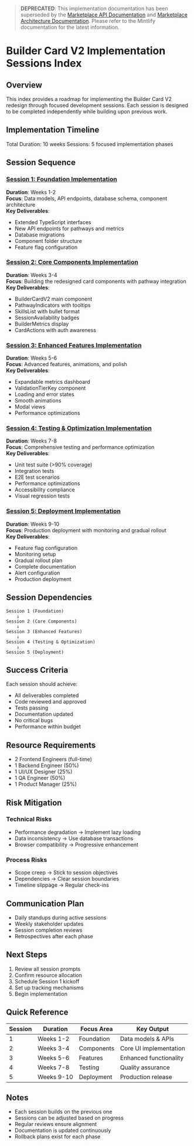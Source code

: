 > **DEPRECATED**: This implementation documentation has been superseded by the [Marketplace API Documentation](/docs/mintlify/api/marketplace) and [Marketplace Architecture Documentation](/docs/mintlify/architecture/marketplace). Please refer to the Mintlify documentation for the latest information.

# Builder Card V2 Implementation Sessions Index

## Overview

This index provides a roadmap for implementing the Builder Card V2 redesign through focused development sessions. Each session is designed to be completed independently while building upon previous work.

## Implementation Timeline

Total Duration: 10 weeks
Sessions: 5 focused implementation phases

## Session Sequence

### [Session 1: Foundation Implementation](./SESSION_1_FOUNDATION.md)
**Duration**: Weeks 1-2  
**Focus**: Data models, API endpoints, database schema, component architecture  
**Key Deliverables**:
- Extended TypeScript interfaces
- New API endpoints for pathways and metrics
- Database migrations
- Component folder structure
- Feature flag configuration

### [Session 2: Core Components Implementation](./SESSION_2_CORE_COMPONENTS.md)
**Duration**: Weeks 3-4  
**Focus**: Building the redesigned card components with pathway integration  
**Key Deliverables**:
- BuilderCardV2 main component
- PathwayIndicators with tooltips
- SkillsList with bullet format
- SessionAvailability badges
- BuilderMetrics display
- CardActions with auth awareness

### [Session 3: Enhanced Features Implementation](./SESSION_3_ENHANCED_FEATURES.md)
**Duration**: Weeks 5-6  
**Focus**: Advanced features, animations, and polish  
**Key Deliverables**:
- Expandable metrics dashboard
- ValidationTierKey component
- Loading and error states
- Smooth animations
- Modal views
- Performance optimizations

### [Session 4: Testing & Optimization Implementation](./SESSION_4_TESTING_OPTIMIZATION.md)
**Duration**: Weeks 7-8  
**Focus**: Comprehensive testing and performance optimization  
**Key Deliverables**:
- Unit test suite (>90% coverage)
- Integration tests
- E2E test scenarios
- Performance optimizations
- Accessibility compliance
- Visual regression tests

### [Session 5: Deployment Implementation](./SESSION_5_DEPLOYMENT.md)
**Duration**: Weeks 9-10  
**Focus**: Production deployment with monitoring and gradual rollout  
**Key Deliverables**:
- Feature flag configuration
- Monitoring setup
- Gradual rollout plan
- Complete documentation
- Alert configuration
- Production deployment

## Session Dependencies

```
Session 1 (Foundation)
    ↓
Session 2 (Core Components) 
    ↓
Session 3 (Enhanced Features)
    ↓
Session 4 (Testing & Optimization)
    ↓
Session 5 (Deployment)
```

## Success Criteria

Each session should achieve:
- All deliverables completed
- Code reviewed and approved
- Tests passing
- Documentation updated
- No critical bugs
- Performance within budget

## Resource Requirements

- 2 Frontend Engineers (full-time)
- 1 Backend Engineer (50%)
- 1 UI/UX Designer (25%)
- 1 QA Engineer (50%)
- 1 Product Manager (25%)

## Risk Mitigation

### Technical Risks
- Performance degradation → Implement lazy loading
- Data inconsistency → Use database transactions
- Browser compatibility → Progressive enhancement

### Process Risks
- Scope creep → Stick to session objectives
- Dependencies → Clear session boundaries
- Timeline slippage → Regular check-ins

## Communication Plan

- Daily standups during active sessions
- Weekly stakeholder updates
- Session completion reviews
- Retrospectives after each phase

## Next Steps

1. Review all session prompts
2. Confirm resource allocation
3. Schedule Session 1 kickoff
4. Set up tracking mechanisms
5. Begin implementation

## Quick Reference

| Session | Duration | Focus Area | Key Output |
|---------|----------|------------|------------|
| 1 | Weeks 1-2 | Foundation | Data models & APIs |
| 2 | Weeks 3-4 | Components | Core UI implementation |
| 3 | Weeks 5-6 | Features | Enhanced functionality |
| 4 | Weeks 7-8 | Testing | Quality assurance |
| 5 | Weeks 9-10 | Deployment | Production release |

## Notes

- Each session builds on the previous one
- Sessions can be adjusted based on progress
- Regular reviews ensure alignment
- Documentation is updated continuously
- Rollback plans exist for each phase